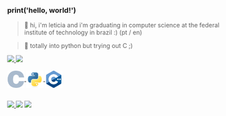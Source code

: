 ### print('hello, world!')

> 🐬 hi, i'm leticia and i'm graduating in computer science at the federal institute of technology in brazil :) (pt / en)

> 🐍 totally into python but trying out C ;)

<div>
  <a href="https://github.com/thzlet">
  <img height="160em" src="https://github-readme-stats.vercel.app/api?username=thzlet&show_icons=true&theme=radical&include_all_commits=true&count_private=true"/> 
  <img height="160em" src="https://github-readme-stats.vercel.app/api/top-langs/?username=thzlet&layout=compact&langs_count=7&theme=radical"/>
</div>
  
<div style="display: inline_block"><br>
  <img align="center" alt="Let-C" height="40" width="40" src="https://raw.githubusercontent.com/devicons/devicon/master/icons/c/c-original.svg">
  <img align="center" alt="Let-Python" height="40" width="40" src="https://raw.githubusercontent.com/devicons/devicon/master/icons/python/python-original.svg">
  <img align="center" alt="Let-cplusplus" height="40" width="40" src="https://raw.githubusercontent.com/devicons/devicon/master/icons/cplusplus/cplusplus-original.svg">
</div>
  
##

<div>
   <a href="https://discord.gg/VBY7DYJr" target="_blank"><img src="https://img.shields.io/badge/Discord-836FFF?style=for-the-badge&logo=discord&logoColor=white" target="_blank">
   <a href="https://instagram.com/thzlet" target="_blank"><img src="https://img.shields.io/badge/-Instagram-6959CD?style=for-the-badge&logo=instagram&logoColor=white" target="_blank"></a>
   <a href="https://replit.com/@thzlet" target="_blank"><img src="https://img.shields.io/badge/-Replit-483D8B?style=for-the-badge&logo=replit&logoColor=white" target="_blank"></a>     
</div>
